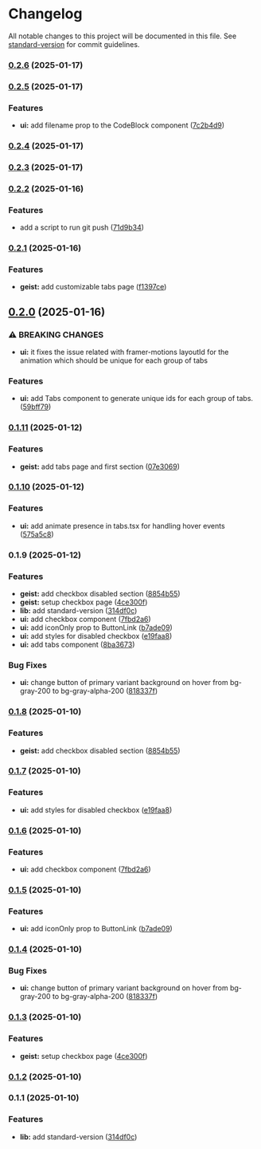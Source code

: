 # Changelog

All notable changes to this project will be documented in this file. See [standard-version](https://github.com/conventional-changelog/standard-version) for commit guidelines.

### [0.2.6](https://github.com/ZeynalliZeynal/todoist/compare/v0.2.5...v0.2.6) (2025-01-17)

### [0.2.5](https://github.com/ZeynalliZeynal/todoist/compare/v0.2.4...v0.2.5) (2025-01-17)


### Features

* **ui:** add filename prop to the CodeBlock component ([7c2b4d9](https://github.com/ZeynalliZeynal/todoist/commit/7c2b4d9aa650eeb822d862e9b3d049ec2d44ccf8))

### [0.2.4](https://github.com/ZeynalliZeynal/todoist/compare/v0.2.2...v0.2.4) (2025-01-17)

### [0.2.3](https://github.com/ZeynalliZeynal/todoist/compare/v0.2.2...v0.2.3) (2025-01-17)

### [0.2.2](https://github.com/ZeynalliZeynal/todoist/compare/v0.2.1...v0.2.2) (2025-01-16)


### Features

* add a script to run git push ([71d9b34](https://github.com/ZeynalliZeynal/todoist/commit/71d9b34ac5b06653c50f854f06a000a331c7dfce))

### [0.2.1](https://github.com/ZeynalliZeynal/todoist/compare/v0.2.0...v0.2.1) (2025-01-16)


### Features

* **geist:** add customizable tabs page ([f1397ce](https://github.com/ZeynalliZeynal/todoist/commit/f1397ce3abbb859ace4b9603d220c8ac10e41994))

## [0.2.0](https://github.com/ZeynalliZeynal/todoist/compare/v0.1.11...v0.2.0) (2025-01-16)


### ⚠ BREAKING CHANGES

* **ui:** it fixes the issue related with framer-motions layoutId for the animation which should be unique for each group of tabs

### Features

* **ui:** add Tabs component to generate unique ids for each group of tabs. ([59bff79](https://github.com/ZeynalliZeynal/todoist/commit/59bff79d521cbca81a2ae3be075bbdb82f33c9a0))

### [0.1.11](https://github.com/ZeynalliZeynal/todoist/compare/v0.1.10...v0.1.11) (2025-01-12)


### Features

* **geist:** add tabs page and first section ([07e3069](https://github.com/ZeynalliZeynal/todoist/commit/07e30697f6dacea483ad26dbb7c58cefdf728d30))

### [0.1.10](https://github.com/ZeynalliZeynal/todoist/compare/v0.1.9...v0.1.10) (2025-01-12)


### Features

* **ui:** add animate presence in tabs.tsx for handling hover events ([575a5c8](https://github.com/ZeynalliZeynal/todoist/commit/575a5c83b891b1cf221e67aaf4468e13ba7ff078))

### 0.1.9 (2025-01-12)


### Features

* **geist:** add checkbox disabled section ([8854b55](https://github.com/ZeynalliZeynal/todoist/commit/8854b556cc2713f5348ae94a3f12d47d031bc50b))
* **geist:** setup checkbox page ([4ce300f](https://github.com/ZeynalliZeynal/todoist/commit/4ce300f5802ca5b3598202b7e897487b657a2f25))
* **lib:** add standard-version ([314df0c](https://github.com/ZeynalliZeynal/todoist/commit/314df0cbe3992e1a9486b4cce9811ecb2dc60e69))
* **ui:** add checkbox component ([7fbd2a6](https://github.com/ZeynalliZeynal/todoist/commit/7fbd2a6fd9e875335e48c7b7562e86c4313283ba))
* **ui:** add iconOnly prop to ButtonLink ([b7ade09](https://github.com/ZeynalliZeynal/todoist/commit/b7ade09d6a9a783edbfc87db1a96bad29931fd7e))
* **ui:** add styles for disabled checkbox ([e19faa8](https://github.com/ZeynalliZeynal/todoist/commit/e19faa8c6a050fb692f2af9bac498ced29b0e178))
* **ui:** add tabs component ([8ba3673](https://github.com/ZeynalliZeynal/todoist/commit/8ba3673835f8435e2bc1dbb9b1122f9cb0b350bb))


### Bug Fixes

* **ui:** change button of primary variant background on hover from bg-gray-200 to bg-gray-alpha-200 ([818337f](https://github.com/ZeynalliZeynal/todoist/commit/818337f5627fb6a1dd5d4405b4f48001366a6133))

### [0.1.8](https://github.com/ZeynalliZeynal/todoist/compare/v0.1.7...v0.1.8) (2025-01-10)


### Features

* **geist:** add checkbox disabled section ([8854b55](https://github.com/ZeynalliZeynal/todoist/commit/8854b556cc2713f5348ae94a3f12d47d031bc50b))

### [0.1.7](https://github.com/ZeynalliZeynal/todoist/compare/v0.1.6...v0.1.7) (2025-01-10)


### Features

* **ui:** add styles for disabled checkbox ([e19faa8](https://github.com/ZeynalliZeynal/todoist/commit/e19faa8c6a050fb692f2af9bac498ced29b0e178))

### [0.1.6](https://github.com/ZeynalliZeynal/todoist/compare/v0.1.5...v0.1.6) (2025-01-10)


### Features

* **ui:** add checkbox component ([7fbd2a6](https://github.com/ZeynalliZeynal/todoist/commit/7fbd2a6fd9e875335e48c7b7562e86c4313283ba))

### [0.1.5](https://github.com/ZeynalliZeynal/todoist/compare/v0.1.4...v0.1.5) (2025-01-10)


### Features

* **ui:** add iconOnly prop to ButtonLink ([b7ade09](https://github.com/ZeynalliZeynal/todoist/commit/b7ade09d6a9a783edbfc87db1a96bad29931fd7e))

### [0.1.4](https://github.com/ZeynalliZeynal/todoist/compare/v0.1.3...v0.1.4) (2025-01-10)


### Bug Fixes

* **ui:** change button of primary variant background on hover from bg-gray-200 to bg-gray-alpha-200 ([818337f](https://github.com/ZeynalliZeynal/todoist/commit/818337f5627fb6a1dd5d4405b4f48001366a6133))

### [0.1.3](https://github.com/ZeynalliZeynal/todoist/compare/v0.1.2...v0.1.3) (2025-01-10)


### Features

* **geist:** setup checkbox page ([4ce300f](https://github.com/ZeynalliZeynal/todoist/commit/4ce300f5802ca5b3598202b7e897487b657a2f25))

### [0.1.2](https://github.com/ZeynalliZeynal/todoist/compare/v0.1.1...v0.1.2) (2025-01-10)

### 0.1.1 (2025-01-10)


### Features

* **lib:** add standard-version ([314df0c](https://github.com/ZeynalliZeynal/todoist/commit/314df0cbe3992e1a9486b4cce9811ecb2dc60e69))
